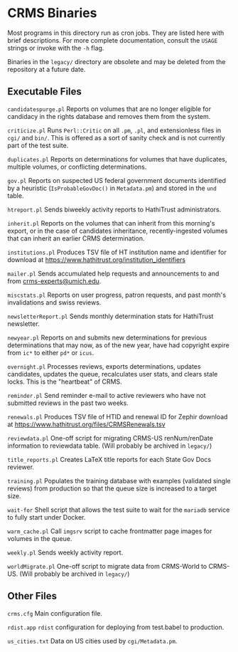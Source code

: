 # CRMS Binaries

Most programs in this directory run as cron jobs. They are listed here with
brief descriptions. For more complete documentation, consult the `USAGE` strings
or invoke with the `-h` flag.

Binaries in the `legacy/` directory are obsolete and may be deleted from the
repository at a future date.

## Executable Files

`candidatespurge.pl`
Reports on volumes that are no longer eligible for candidacy
in the rights database and removes them from the system.

`criticize.pl`
Runs `Perl::Critic` on all `.pm`, `.pl`, and extensionless files
in `cgi/` and `bin/`.
This is offered as a sort of sanity check and is not currently part of the
test suite.

`duplicates.pl`
Reports on determinations for volumes that have duplicates,
multiple volumes, or conflicting determinations.

`gov.pl`
Reports on suspected US federal government documents identified by a heuristic
(`IsProbableGovDoc()` in `Metadata.pm`) and stored in the `und` table.

`htreport.pl`
Sends biweekly activity reports to HathiTrust administrators.

`inherit.pl`
Reports on the volumes that can inherit from this morning's export, or in the
case of candidates inheritance, recently-ingested volumes that can inherit
an earlier CRMS determination.

`institutions.pl`
Produces TSV file of HT institution name and identifier for download at
<https://www.hathitrust.org/institution_identifiers>

`mailer.pl`
Sends accumulated help requests and announcements to and from
<crms-experts@umich.edu>.

`miscstats.pl`
Reports on user progress, patron requests, and past month's invalidations
and swiss reviews.

`newsletterReport.pl`
Sends monthly determination stats for HathiTrust newsletter.

`newyear.pl`
Reports on and submits new determinations for previous determinations
that may now, as of the new year, have had copyright expire from `ic*`
to either `pd*` or `icus`.

`overnight.pl`
Processes reviews, exports determinations, updates candidates,
updates the queue, recalculates user stats, and clears stale locks.
This is the "heartbeat" of CRMS.

`reminder.pl`
Send reminder e-mail to active reviewers who have not submitted reviews in
the past two weeks.

`renewals.pl`
Produces TSV file of HTID and renewal ID for Zephir download at
<https://www.hathitrust.org/files/CRMSRenewals.tsv>

`reviewdata.pl`
One-off script for migrating CRMS-US renNum/renDate information
to reviewdata table. (Will probably be archived in `legacy/`)

`title_reports.pl`
Creates LaTeX title reports for each State Gov Docs reviewer.

`training.pl`
Populates the training database with examples (validated single reviews)
from production so that the queue size is increased to a target size.

`wait-for`
Shell script that allows the test suite to wait for the `mariadb` service
to fully start under Docker.

`warm_cache.pl`
Call `imgsrv` script to cache frontmatter page images for volumes in the queue.

`weekly.pl`
Sends weekly activity report.

`worldMigrate.pl`
One-off script to migrate data from CRMS-World to CRMS-US.
(Will probably be archived in `legacy/`)

## Other Files

`crms.cfg`
Main configuration file.

`rdist.app`
`rdist` configuration for deploying from test.babel to production.

`us_cities.txt`
Data on US cities used by `cgi/Metadata.pm`.
